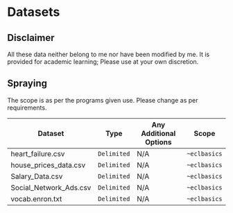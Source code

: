 # Datasets

## Disclaimer

All these data neither belong to me nor have been modified by me. It is provided for academic learning; Please use at your own discretion.

## Spraying

The scope is as per the programs given use. Please change as per requirements.

| Dataset                | Type        | Any Additional Options | Scope        |
| ---------------------- | ----------- | ---------------------- | ------------ |
| heart_failure.csv      | `Delimited` | N/A                    | `~eclbasics` |
| house_prices_data.csv  | `Delimited` | N/A                    | `~eclbasics` |
| Salary_Data.csv        | `Delimited` | N/A                    | `~eclbasics` |
| Social_Network_Ads.csv | `Delimited` | N/A                    | `~eclbasics` |
| vocab.enron.txt        | `Delimited` | N/A                    | `~eclbasics` |
